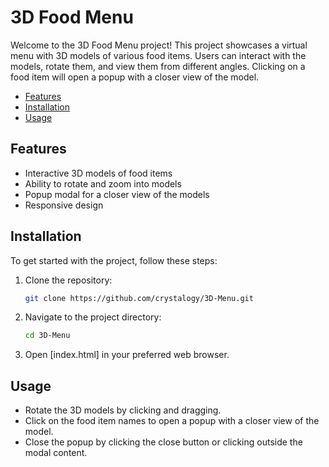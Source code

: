 # 3D Food Menu

Welcome to the 3D Food Menu project! This project showcases a virtual menu with 3D models of various food items. Users can interact with the models, rotate them, and view them from different angles. Clicking on a food item will open a popup with a closer view of the model.

- [Features](#features)
- [Installation](#installation)
- [Usage](#usage)

## Features

- Interactive 3D models of food items
- Ability to rotate and zoom into models
- Popup modal for a closer view of the models
- Responsive design

## Installation

To get started with the project, follow these steps:

1. Clone the repository:

   ```sh
   git clone https://github.com/crystalogy/3D-Menu.git
   ```

2. Navigate to the project directory:

   ```sh
   cd 3D-Menu
   ```

3. Open [index.html] in your preferred web browser.

## Usage

- Rotate the 3D models by clicking and dragging.
- Click on the food item names to open a popup with a closer view of the model.
- Close the popup by clicking the close button or clicking outside the modal content.
